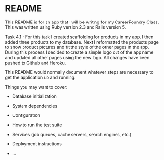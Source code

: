 # README

This README is for an app that I will be writing for my CareerFoundry Class.
This was written using Ruby version 2.3 and Rails version 5.


Task 4.1 - For this task I created scaffolding for products in my app.  I then added three products to my database.  Next I reformatted the products page to show product pictures and fit the style of the other pages in the app.  During this process I decided to create a simple logo out of the app name and updated all other pages using the new logo.  All changes have been pushed to Github and Heroku.

This README would normally document whatever steps are necessary to get the
application up and running.

Things you may want to cover:

* Database initialization

* System dependencies

* Configuration

* How to run the test suite

* Services (job queues, cache servers, search engines, etc.)

* Deployment instructions

* ...
